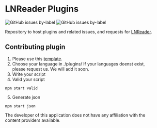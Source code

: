 # LNReader Plugins

<p>
  <img alt="GitHub issues by-label" src="https://img.shields.io/github/issues/lnreader/lnreader-sources/Source%20Request?color=success&label=source%20requests">
  <img alt="GitHub issues by-label" src="https://img.shields.io/github/issues/lnreader/lnreader-sources/Bug?color=red&label=bugs">
</p>

Repository to host plugins and related issues, and requests for [LNReader](https://github.com/LNReader/lnreader).

## Contributing plugin

1. Please use this [template](./template.js).
2. Choose your language in ./plugins/
If your languages doenst exist, please request us. We will add it soon.
3. Write your script
4. Valid your script
```
npm start valid
```
5. Generate json
```
npm start json
```

The developer of this application does not have any affiliation with the content providers available.
